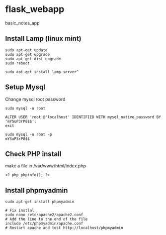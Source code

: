# flask_webapp
basic_notes_app

## Install Lamp (linux mint)

```
sudo apt-get update
sudo apt-get upgrade
sudo apt-get dist-upgrade
sudo reboot

sudo apt-get install lamp-server^
```

## Setup Mysql

Change mysql root password

```
sudo mysql -u root

ALTER USER 'root'@'localhost' IDENTIFIED WITH mysql_native_password BY 'mYSuP3rP8$$';
exit

sudo mysql -u root -p
mYSuP3rP8$$
```


## Check PHP install

make a file in /var/www/html/index.php

```
<? php phpinfo(); ?>
```

## Install phpmyadmin

```
sudo apt-get install phpmyadmin

# Fix instlal
sudo nano /etc/apache2/apache2.conf
# Add the line to the end of the file
include /etc/phpmyadmin/apache.conf
# Restart apache and test http://localhost/phpmyadmin


```
